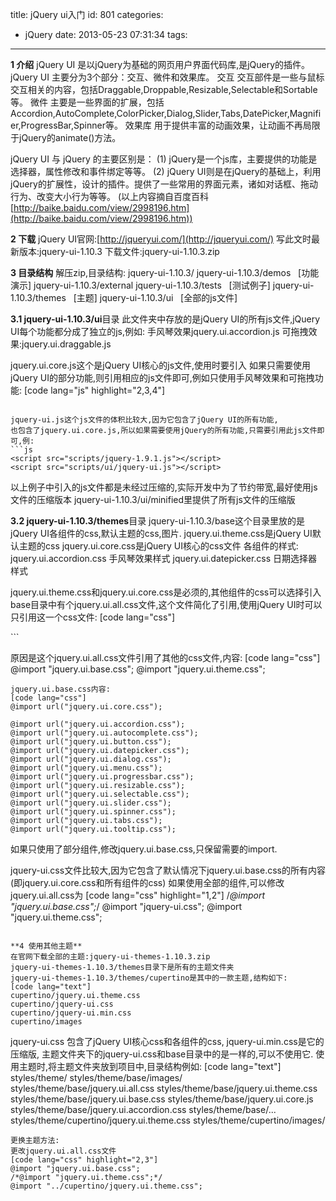 title: jQuery ui入门
id: 801
categories:
  - jQuery
date: 2013-05-23 07:31:34
tags:
---

**1 介绍**
jQuery UI 是以jQuery为基础的网页用户界面代码库,是jQuery的插件。
jQuery UI 主要分为3个部分：交互、微件和效果库。
交互
交互部件是一些与鼠标交互相关的内容，包括Draggable,Droppable,Resizable,Selectable和Sortable等。
微件
主要是一些界面的扩展，包括Accordion,AutoComplete,ColorPicker,Dialog,Slider,Tabs,DatePicker,Magnifier,ProgressBar,Spinner等。
效果库
用于提供丰富的动画效果，让动画不再局限于jQuery的animate()方法。

jQuery UI 与 jQuery 的主要区别是：
(1) jQuery是一个js库，主要提供的功能是选择器，属性修改和事件绑定等等。
(2) jQuery UI则是在jQuery的基础上，利用jQuery的扩展性，设计的插件。提供了一些常用的界面元素，诸如对话框、拖动行为、改变大小行为等等。
(以上内容摘自百度百科[http://baike.baidu.com/view/2998196.htm](http://baike.baidu.com/view/2998196.htm))
<!--more-->
**2 下载**
jQuery UI官网:[http://jqueryui.com/](http://jqueryui.com/)
写此文时最新版本:jquery-ui-1.10.3
下载文件:jquery-ui-1.10.3.zip

**3 目录结构**
解压zip,目录结构:
jquery-ui-1.10.3/
jquery-ui-1.10.3/demos   [功能演示]
jquery-ui-1.10.3/external
jquery-ui-1.10.3/tests   [测试例子]
jquery-ui-1.10.3/themes   [主题]
jquery-ui-1.10.3/ui   [全部的js文件]

**3.1 jquery-ui-1.10.3/ui**目录
此文件夹中存放的是jQuery UI的所有js文件,jQuery UI每个功能都分成了独立的js,例如:
手风琴效果jquery.ui.accordion.js
可拖拽效果:jquery.ui.draggable.js

jquery.ui.core.js这个是jQuery UI核心的js文件,使用时要引入
如果只需要使用jQuery UI的部分功能,则引用相应的js文件即可,例如只使用手风琴效果和可拖拽功能:
[code lang="js" highlight="2,3,4"]
<script src="scripts/jquery-1.9.1.js"></script>
<script src="scripts/ui/jquery.ui.core.js"></script>
<script src="scripts/ui/jquery.ui.accordion.js"></script>
<script src="scripts/ui/jquery.ui.draggable.js"></script>
```

jquery-ui.js这个js文件的体积比较大,因为它包含了jQuery UI的所有功能,
也包含了jquery.ui.core.js,所以如果需要使用jQuery的所有功能,只需要引用此js文件即可,例:
```js
<script src="scripts/jquery-1.9.1.js"></script>
<script src="scripts/ui/jquery-ui.js"></script>
```

以上例子中引入的js文件都是未经过压缩的,实际开发中为了节约带宽,最好使用js文件的压缩版本
jquery-ui-1.10.3/ui/minified里提供了所有js文件的压缩版

**3.2 jquery-ui-1.10.3/themes**目录
jquery-ui-1.10.3/base这个目录里放的是jQuery UI各组件的css,默认主题的css,图片.
jquery.ui.theme.css是jQuery UI默认主题的css
jquery.ui.core.css是jQuery UI核心的css文件
各组件的样式:
jquery.ui.accordion.css  手风琴效果样式
jquery.ui.datepicker.css  日期选择器样式

jquery.ui.theme.css和jquery.ui.core.css是必须的,其他组件的css可以选择引入
base目录中有个jquery.ui.all.css文件,这个文件简化了引用,使用jQuery UI时可以只引用这一个css文件:
[code lang="css"]
<link rel="stylesheet" href="styles/themes/base/jquery.ui.all.css">
```

原因是这个jquery.ui.all.css文件引用了其他的css文件,内容:
[code lang="css"]
@import "jquery.ui.base.css";
@import "jquery.ui.theme.css";
```
jquery.ui.base.css内容:
[code lang="css"]
@import url("jquery.ui.core.css");

@import url("jquery.ui.accordion.css");
@import url("jquery.ui.autocomplete.css");
@import url("jquery.ui.button.css");
@import url("jquery.ui.datepicker.css");
@import url("jquery.ui.dialog.css");
@import url("jquery.ui.menu.css");
@import url("jquery.ui.progressbar.css");
@import url("jquery.ui.resizable.css");
@import url("jquery.ui.selectable.css");
@import url("jquery.ui.slider.css");
@import url("jquery.ui.spinner.css");
@import url("jquery.ui.tabs.css");
@import url("jquery.ui.tooltip.css");
```
如果只使用了部分组件,修改jquery.ui.base.css,只保留需要的import.

jquery-ui.css文件比较大,因为它包含了默认情况下jquery.ui.base.css的所有内容(即jquery.ui.core.css和所有组件的css)
如果使用全部的组件,可以修改jquery.ui.all.css为
[code lang="css" highlight="1,2"]
/*@import "jquery.ui.base.css";*/
@import "jquery-ui.css";
@import "jquery.ui.theme.css";
```

**4 使用其他主题**
在官网下载全部的主题:jquery-ui-themes-1.10.3.zip
jquery-ui-themes-1.10.3/themes目录下是所有的主题文件夹
jquery-ui-themes-1.10.3/themes/cupertino是其中的一款主题,结构如下:
[code lang="text"]
cupertino/jquery.ui.theme.css
cupertino/jquery-ui.css
cupertino/jquery-ui.min.css
cupertino/images
```
jquery-ui.css 包含了jQuery UI核心css和各组件的css, jquery-ui.min.css是它的压缩版,
主题文件夹下的jquery-ui.css和base目录中的是一样的,可以不使用它.
使用主题时,将主题文件夹放到项目中,目录结构例如:
[code lang="text"]
styles/theme/
styles/theme/base/images/
styles/theme/base/jquery.ui.all.css
styles/theme/base/jquery.ui.theme.css
styles/theme/base/jquery.ui.base.css
styles/theme/base/jquery.ui.core.js
styles/theme/base/jquery.ui.accordion.css
styles/theme/base/...
styles/theme/cupertino/jquery.ui.theme.css
styles/theme/cupertino/images/
```
更换主题方法:
更改jquery.ui.all.css文件
[code lang="css" highlight="2,3"]
@import "jquery.ui.base.css";
/*@import "jquery.ui.theme.css";*/
@import "../cupertino/jquery.ui.theme.css";
```
